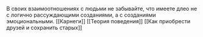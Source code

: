 В своих взаимоотношениях с людьми не забывайте, что имеете длео не с логично рассуждающими созданиями, а с созданиями эмоциональными.
[[Карнеги]] [[Теория поведения]] [[Как приобрести друзей и сохранить старых]]